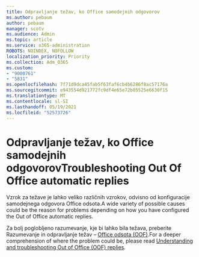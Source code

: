 ```yaml
---
title: Odpravljanje težav, ko Office samodejnih odgovorov
ms.author: pebaum
author: pebaum
manager: scotv
ms.audience: Admin
ms.topic: article
ms.service: o365-administration
ROBOTS: NOINDEX, NOFOLLOW
localization_priority: Priority
ms.collection: Adm_O365
ms.custom:
- "9000761"
- "5831"
ms.openlocfilehash: 7f71d9dca45fab5f63faf6cb4b6286f8ac57176a
ms.sourcegitcommit: e943554d921772fc9df4e65e72b05525e6630f15
ms.translationtype: MT
ms.contentlocale: sl-SI
ms.lasthandoff: 05/19/2021
ms.locfileid: "52573726"
---
```

# <a name="troubleshooting-out-of-office-automatic-replies"></a><span data-ttu-id="3f456-102">Odpravljanje težav, ko Office samodejnih odgovorov</span><span class="sxs-lookup"><span data-stu-id="3f456-102">Troubleshooting Out Of Office automatic replies</span></span>

<span data-ttu-id="3f456-103">Vzrok za težave je lahko veliko različnih vzrokov, odvisno od konfiguracije samodejnega odgovora Office odsota.</span><span class="sxs-lookup"><span data-stu-id="3f456-103">A wide variety of possible causes could be the reason for problems depending on how you have configured the Out of Office automatic replies.</span></span>

<span data-ttu-id="3f456-104">Za bolj poglobljeno razumevanje, kje bi lahko bila težava, preberite Razumevanje in odpravljanje težav – [Office odsota (OOF)](/exchange/troubleshoot/email-delivery/understand-troubleshoot-oof-replies).</span><span class="sxs-lookup"><span data-stu-id="3f456-104">For a deeper comprehension of where the problem could be, please read  [Understanding and troubleshooting Out of Office (OOF) replies](/exchange/troubleshoot/email-delivery/understand-troubleshoot-oof-replies).</span></span>